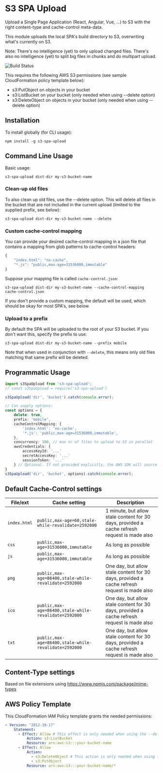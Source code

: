 # S3 SPA Upload

Upload a Single Page Application (React, Angular, Vue, ...) to S3 with the right content-type and cache-control meta-data.

This module uploads the local SPA's build directory to S3, overwriting what's currently on S3.

Note: There's no intelligence (yet) to only upload changed files. There's also no intelligence (yet) to split big files in chunks and do multipart upload.

![Build Status](https://codebuild.eu-west-1.amazonaws.com/badges?uuid=eyJlbmNyeXB0ZWREYXRhIjoiQit5K1dqTW4zc2xYbnhOK3pFNU01dEtmM3gzODk4dmZaMDkvVVUzcHJjMWZHMmpCT05yaVEzT3I3WDZ1L25lcTI4QXFhUnlRbngrZTBsNmpwbWdCOEJJPSIsIml2UGFyYW1ldGVyU3BlYyI6ImZoY2c2aVA0ZHBKV1FxS24iLCJtYXRlcmlhbFNldFNlcmlhbCI6MX0%3D&branch=master)

This requires the following AWS S3 permissions (see sample CloudFormation policy template below):

- s3:PutObject on objects in your bucket
- s3:ListBucket on your bucket (only needed when using --delete option)
- s3:DeleteObject on objects in your bucket (only needed when using --delete option)

## Installation

To install globally (for CLI usage):

    npm install -g s3-spa-upload

## Command Line Usage

Basic usage:

    s3-spa-upload dist-dir my-s3-bucket-name

### Clean-up old files

To also clean up old files, use the --delete option. This will delete all files in the bucket that are not included in the current upload (limited to the supplied prefix, see below):

    s3-spa-upload dist-dir my-s3-bucket-name --delete

### Custom cache-control mapping

You can provide your desired cache-control mapping in a json file that contains a mapping from glob patterns to cache-control headers:

```javascript
{
    "index.html": "no-cache",
    "*.js": "public,max-age=31536000,immutable"
}
```

Suppose your mapping file is called `cache-control.json`:

    s3-spa-upload dist-dir my-s3-bucket-name --cache-control-mapping cache-control.json

If you don't provide a custom mapping, the default will be used, which should be okay for most SPA's, see below.

### Upload to a prefix

By default the SPA will be uploaded to the root of your S3 bucket. If you don't want this, specify the prefix to use:

    s3-spa-upload dist-dir my-s3-bucket-name --prefix mobile

Note that when used in conjunction with `--delete`, this means only old files matching that same prefix will be deleted.

## Programmatic Usage

```typescript
import s3SpaUpload from 's3-spa-upload';
// const s3SpaUpload = require('s3-spa-upload')

s3SpaUpload('dir', 'bucket').catch(console.error);

// Can supply options:
const options = {
    delete: true,
    prefix: 'mobile',
    cacheControlMapping: {
        'index.html': 'no-cache',
        '*.js': 'public,max-age=31536000,immutable',
    },
    concurrency: 100, // max nr of files to upload to S3 in parallel
    awsCredentials: {
        accessKeyId: '...'
        secretAccessKey: '...'
        sessionToken: '...'
    } // Optional. If not provided explicitly, the AWS SDK will source credentials as usual
}
s3SpaUpload('dir', 'bucket', options).catch(console.error);
```

## Default Cache-Control settings

| File/ext     | Cache setting                                         | Description                                                                                  |
| ------------ | ----------------------------------------------------- | -------------------------------------------------------------------------------------------- |
| `index.html` | `public,max-age=60,stale-while-revalidate=2592000`    | 1 minute, but allow stale content for 30 days, provided a cache refresh request is made also |
| `css`        | `public,max-age=31536000,immutable`                   | As long as possible                                                                          |
| `js`         | `public,max-age=31536000,immutable`                   | As long as possible                                                                          |
| `png`        | `public,max-age=86400,stale-while-revalidate=2592000` | One day, but allow stale content for 30 days, provided a cache refresh request is made also  |
| `ico`        | `public,max-age=86400,stale-while-revalidate=2592000` | One day, but allow stale content for 30 days, provided a cache refresh request is made also  |
| `txt`        | `public,max-age=86400,stale-while-revalidate=2592000` | One day, but allow stale content for 30 days, provided a cache refresh request is made also  |

## Content-Type settings

Based on file extensions using https://www.npmjs.com/package/mime-types

## AWS Policy Template

This CloudFormation IAM Policy template grants the needed permissions:

```yaml
- Version: "2012-10-17"
    Statement:
      - Effect: Allow # This effect is only needed when using the --delete option
          Action: s3:ListBucket
          Resource: arn:aws:s3:::your-bucket-name
      - Effect: Allow
          Action:
            - s3:DeleteObject # This action is only needed when using the --delete option
            - s3:PutObject
          Resource: arn:aws:s3:::your-bucket-name/*
```
